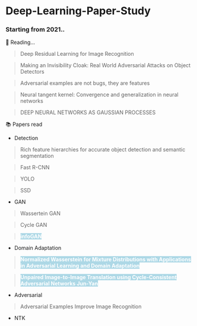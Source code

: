 # Deep-Learning-Paper-Study

<h3>Starting from 2021..<br></h3>

:book: Reading...

>  Deep Residual Learning for Image Recognition

>  Making an Invisibility Cloak: Real World Adversarial Attacks on Object Detectors

> Adversarial examples are not bugs, they are features

> Neural tangent kernel: Convergence and generalization in neural networks

> DEEP NEURAL NETWORKS AS GAUSSIAN PROCESSES



:books: Papers read

* Detection

> Rich feature hierarchies for accurate object detection and semantic segmentation

> Fast R-CNN

> YOLO

> SSD

* GAN

>  Wassertein GAN

> Cycle GAN

> <b><span style="color: white; background-color: lightblue">infoGAN</span></b>

* Domain Adaptation

> <b><span style="color: white; background-color: lightblue">Normalized Wasserstein for Mixture Distributions with Applications in Adversarial Learning and Domain Adaptation
> </span></b>

> <b><span style="color: white; background-color: lightblue">Unpaired Image-to-Image Translation using Cycle-Consistent Adversarial Networks Jun-Yan</span></b>

* Adversarial

> Adversarial Examples Improve Image Recognition

* NTK